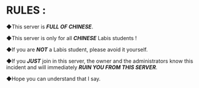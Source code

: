 # RULES :
◆This server is ***FULL OF CHINESE***.

◆This server is only for all ***CHINESE***  Labis students !

◆If you are ***NOT***  a Labis student, please avoid it yourself.

◆If you ***JUST***  join in this server, the owner and the administrators know this incident and will immediately ***RUIN YOU FROM THIS SERVER***.

◆Hope you can understand that I say.
